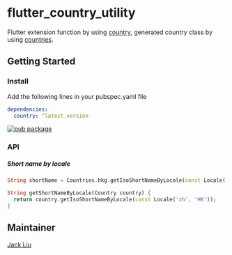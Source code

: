 # flutter_country_utility

Flutter extension function by using [country](https://github.com/aaassseee/country/tree/master/country), generated country class by using [countries](https://github.com/countries/countries).

## Getting Started

### Install

Add the following lines in your pubspec.yaml file

```yaml
dependencies:
  country: ^latest_version
```

[![pub package](https://img.shields.io/pub/v/flutter_country_utility.svg)](https://pub.dartlang.org/packages/flutter_country_utility)

### API

##### Short name by locale

```dart
String shortName = Countries.hkg.getIsoShortNameByLocale(const Locale('zh', 'HK'));

String getShortNameByLocale(Country country) {
  return country.getIsoShortNameByLocale(const Locale('zh', 'HK'));
}
```

## Maintainer

[Jack Liu](https://github.com/aaassseee)